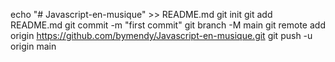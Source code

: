echo "# Javascript-en-musique" >> README.md
git init
git add README.md
git commit -m "first commit"
git branch -M main
git remote add origin https://github.com/bymendy/Javascript-en-musique.git
git push -u origin main